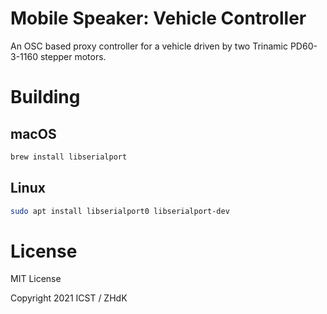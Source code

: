 # Mobile Speaker: Vehicle Controller

An OSC based proxy controller for a vehicle driven by two Trinamic PD60-3-1160 stepper motors.

# Building

## macOS

```bash
brew install libserialport
```

## Linux

```bash
sudo apt install libserialport0 libserialport-dev
```

# License

MIT License

Copyright 2021 ICST / ZHdK
